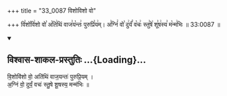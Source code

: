 +++
title = "33_0087 विशोविशो वो"

+++
वि꣣शो꣡वि꣢शो वो꣣ अ꣡ति꣢थिं वाज꣣य꣡न्तः꣢ पुरुप्रि꣣य꣢म्। अ꣣ग्निं꣢ वो꣣ दु꣢र्यं꣣ व꣡चः꣢ स्तु꣣षे꣢ शू꣣ष꣢स्य꣣ म꣡न्म꣢भिः ॥ 33:0087 ॥

<div class="js_include" newlevelforh1="2" title="विश्वास-शाकल-प्रस्तुतिः" unfilled url="/vedAH_Rk/shAkalam/saMhitA/vishvAsa-prastutiH/08/074/01_vishovisho_vo.md">
<details open><summary><h2>विश्वास-शाकल-प्रस्तुतिः ...{Loading}...</h2></summary>


वि॒शोवि॑शो वो॒ अति॑थिं वाज॒यन्तः॑ पुरुप्रि॒यम् ।  
अ॒ग्निं वो॒ दुर्यं॒ वचः॑ स्तु॒षे शू॒षस्य॒ मन्म॑भिः ॥

</details>
</div>